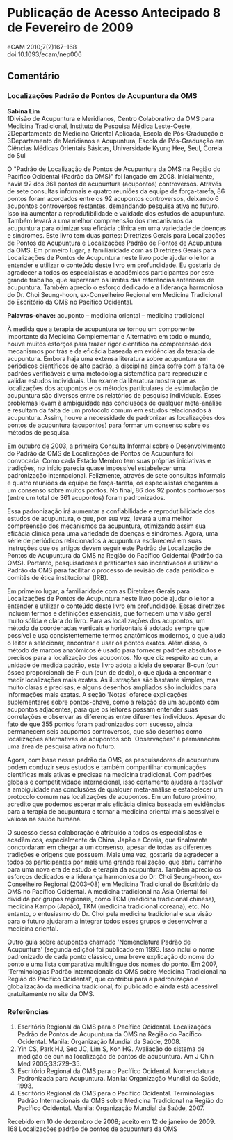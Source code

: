 # Publicação de Acesso Antecipado 8 de Fevereiro de 2009 
eCAM 2010;7(2)167–168  
doi:10.1093/ecam/nep006  

## Comentário  
### Localizações Padrão de Pontos de Acupuntura da OMS  
**Sabina Lim**  
1Divisão de Acupuntura e Meridianos, Centro Colaborativo da OMS para Medicina Tradicional, Instituto de Pesquisa Médica Leste-Oeste,  
2Departamento de Medicina Oriental Aplicada, Escola de Pós-Graduação e 3Departamento de Meridianos e Acupuntura, Escola de Pós-Graduação em Ciências Médicas Orientais Básicas, Universidade Kyung Hee, Seul, Coreia do Sul  

O "Padrão de Localização de Pontos de Acupuntura da OMS na Região do Pacífico Ocidental (Padrão da OMS)" foi lançado em 2008. Inicialmente, havia 92 dos 361 pontos de acupuntura (acupontos) controversos. Através de sete consultas informais e quatro reuniões da equipe de força-tarefa, 86 pontos foram acordados entre os 92 acupontos controversos, deixando 6 acupontos controversos restantes, demandando pesquisa ativa no futuro. Isso irá aumentar a reprodutibilidade e validade dos estudos de acupuntura. Também levará a uma melhor compreensão dos mecanismos da acupuntura para otimizar sua eficácia clínica em uma variedade de doenças e síndromes. Este livro tem duas partes: Diretrizes Gerais para Localizações de Pontos de Acupuntura e Localizações Padrão de Pontos de Acupuntura da OMS. Em primeiro lugar, a familiaridade com as Diretrizes Gerais para Localizações de Pontos de Acupuntura neste livro pode ajudar o leitor a entender e utilizar o conteúdo deste livro em profundidade. Eu gostaria de agradecer a todos os especialistas e acadêmicos participantes por este grande trabalho, que superaram os limites das referências anteriores de acupuntura. Também aprecio o esforço dedicado e a liderança harmoniosa do Dr. Choi Seung-hoon, ex-Conselheiro Regional em Medicina Tradicional do Escritório da OMS no Pacífico Ocidental.  

**Palavras-chave:** acuponto – medicina oriental – medicina tradicional  

À medida que a terapia de acupuntura se tornou um componente importante da Medicina Complementar e Alternativa em todo o mundo, houve muitos esforços para trazer rigor científico na compreensão dos mecanismos por trás e da eficácia baseada em evidências da terapia de acupuntura. Embora haja uma extensa literatura sobre acupuntura em periódicos científicos de alto padrão, a disciplina ainda sofre com a falta de padrões verificáveis e uma metodologia sistemática para reproduzir e validar estudos individuais. Um exame da literatura mostra que as localizações dos acupontos e os métodos particulares de estimulação de acupuntura são diversos entre os relatórios de pesquisa individuais. Esses problemas levam à ambiguidade nas conclusões de qualquer meta-análise e resultam da falta de um protocolo comum em estudos relacionados à acupuntura. Assim, houve a necessidade de padronizar as localizações dos pontos de acupuntura (acupontos) para formar um consenso sobre os métodos de pesquisa.  

Em outubro de 2003, a primeira Consulta Informal sobre o Desenvolvimento do Padrão da OMS de Localizações de Pontos de Acupuntura foi convocada. Como cada Estado Membro tem suas próprias iniciativas e tradições, no início parecia quase impossível estabelecer uma padronização internacional. Felizmente, através de sete consultas informais e quatro reuniões da equipe de força-tarefa, os especialistas chegaram a um consenso sobre muitos pontos. No final, 86 dos 92 pontos controversos (entre um total de 361 acupontos) foram padronizados.  

Essa padronização irá aumentar a confiabilidade e reprodutibilidade dos estudos de acupuntura, o que, por sua vez, levará a uma melhor compreensão dos mecanismos da acupuntura, otimizando assim sua eficácia clínica para uma variedade de doenças e síndromes. Agora, uma série de periódicos relacionados à acupuntura esclarecerá em suas instruções que os artigos devem seguir este Padrão de Localização de Pontos de Acupuntura da OMS na Região do Pacífico Ocidental (Padrão da OMS). Portanto, pesquisadores e praticantes são incentivados a utilizar o Padrão da OMS para facilitar o processo de revisão de cada periódico e comitês de ética institucional (IRB).  

Em primeiro lugar, a familiaridade com as Diretrizes Gerais para Localizações de Pontos de Acupuntura neste livro pode ajudar o leitor a entender e utilizar o conteúdo deste livro em profundidade. Essas diretrizes incluem termos e definições essenciais, que fornecem uma visão geral muito sólida e clara do livro. Para as localizações dos acupontos, um método de coordenadas verticais e horizontais é adotado sempre que possível e usa consistentemente termos anatômicos modernos, o que ajuda o leitor a selecionar, encontrar e usar os pontos exatos. Além disso, o método de marcos anatômicos é usado para fornecer padrões absolutos e precisos para a localização dos acupontos. No que diz respeito ao cun, a unidade de medida padrão, este livro adota a ideia de separar B-cun (cun ósseo proporcional) de F-cun (cun de dedo), o que ajuda a encontrar e medir localizações mais exatas. As ilustrações são bastante simples, mas muito claras e precisas, e alguns desenhos ampliados são incluídos para informações mais exatas. A seção 'Notas' oferece explicações suplementares sobre pontos-chave, como a relação de um acuponto com acupontos adjacentes, para que os leitores possam entender suas correlações e observar as diferenças entre diferentes indivíduos. Apesar do fato de que 355 pontos foram padronizados com sucesso, ainda permanecem seis acupontos controversos, que são descritos como localizações alternativas de acupontos sob 'Observações' e permanecem uma área de pesquisa ativa no futuro.  

Agora, com base nesse padrão da OMS, os pesquisadores de acupuntura podem conduzir seus estudos e também compartilhar comunicações científicas mais ativas e precisas na medicina tradicional. Com padrões globais e competitividade internacional, isso certamente ajudará a resolver a ambiguidade nas conclusões de qualquer meta-análise e estabelecer um protocolo comum nas localizações de acupontos. Em um futuro próximo, acredito que podemos esperar mais eficácia clínica baseada em evidências para a terapia de acupuntura e tornar a medicina oriental mais acessível e valiosa na saúde humana.  

O sucesso dessa colaboração é atribuído a todos os especialistas e acadêmicos, especialmente da China, Japão e Coreia, que finalmente concordaram em chegar a um consenso, apesar de todas as diferentes tradições e origens que possuem. Mais uma vez, gostaria de agradecer a todos os participantes por mais uma grande realização, que abriu caminho para uma nova era de estudo e terapia da acupuntura. Também aprecio os esforços dedicados e a liderança harmoniosa do Dr. Choi Seung-hoon, ex-Conselheiro Regional (2003–08) em Medicina Tradicional do Escritório da OMS no Pacífico Ocidental. A medicina tradicional na Ásia Oriental foi dividida por grupos regionais, como TCM (medicina tradicional chinesa), medicina Kampo (Japão), TKM (medicina tradicional coreana), etc. No entanto, o entusiasmo do Dr. Choi pela medicina tradicional e sua visão para o futuro ajudaram a integrar todos esses grupos e desenvolver a medicina oriental.  

Outro guia sobre acupontos chamado 'Nomenclatura Padrão de Acupuntura' (segunda edição) foi publicado em 1993. Isso inclui o nome padronizado de cada ponto clássico, uma breve explicação do nome do ponto e uma lista comparativa multilingue dos nomes do ponto. Em 2007, 'Terminologias Padrão Internacionais da OMS sobre Medicina Tradicional na Região do Pacífico Ocidental', que contribui para a padronização e globalização da medicina tradicional, foi publicado e ainda está acessível gratuitamente no site da OMS.  

### Referências  
1. Escritório Regional da OMS para o Pacífico Ocidental. Localizações Padrão de Pontos de Acupuntura da OMS na Região do Pacífico Ocidental. Manila: Organização Mundial da Saúde, 2008.  
2. Yin CS, Park HJ, Seo JC, Lim S, Koh HG. Avaliação do sistema de medição de cun na localização de pontos de acupuntura. Am J Chin Med 2005;33:729–35.  
3. Escritório Regional da OMS para o Pacífico Ocidental. Nomenclatura Padronizada para Acupuntura. Manila: Organização Mundial da Saúde, 1993.  
4. Escritório Regional da OMS para o Pacífico Ocidental. Terminologias Padrão Internacionais da OMS sobre Medicina Tradicional na Região do Pacífico Ocidental. Manila: Organização Mundial da Saúde, 2007.  

Recebido em 10 de dezembro de 2008; aceito em 12 de janeiro de 2009.  
168 Localizações padrão de pontos de acupuntura da OMS